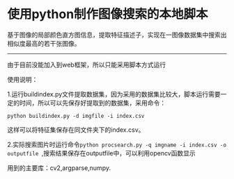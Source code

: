 使用python制作图像搜索的本地脚本
==========
基于图像的局部颜色直方图信息，提取特征描述子，实现在一图像数据集中搜索出相似度最高的若干张图像。

---
由于目前没能加入到web框架，所以只能采用脚本方式运行

使用说明：

1.运行buildindex.py文件提取数据集，因为采用的数据集比较大，脚本运行需要一定的时间，所以可以先保存好提取到的数据集，采用命令：

`python buildindex.py -d imgfile -i index.csv`

这样可以将特征集保存在同文件夹下的index.csv。

2.实际搜索图片时运行命令`python procsearch.py -q imgname -i index.csv -o outputfile `,搜索结果保存在outputfile中，可以利用opencv函数显示

用到的主要库：cv2,argparse,numpy.
